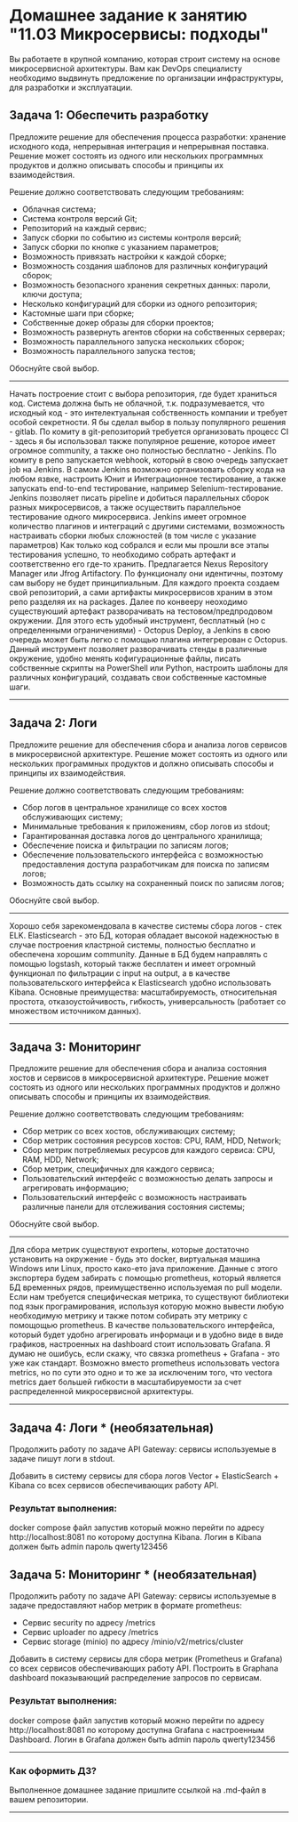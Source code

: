 # Домашнее задание к занятию "11.03 Микросервисы: подходы"

Вы работаете в крупной компанию, которая строит систему на основе микросервисной архитектуры.
Вам как DevOps специалисту необходимо выдвинуть предложение по организации инфраструктуры, для разработки и эксплуатации.


## Задача 1: Обеспечить разработку

Предложите решение для обеспечения процесса разработки: хранение исходного кода, непрерывная интеграция и непрерывная поставка. 
Решение может состоять из одного или нескольких программных продуктов и должно описывать способы и принципы их взаимодействия.

Решение должно соответствовать следующим требованиям:
- Облачная система;
- Система контроля версий Git;
- Репозиторий на каждый сервис;
- Запуск сборки по событию из системы контроля версий;
- Запуск сборки по кнопке с указанием параметров;
- Возможность привязать настройки к каждой сборке;
- Возможность создания шаблонов для различных конфигураций сборок;
- Возможность безопасного хранения секретных данных: пароли, ключи доступа;
- Несколько конфигураций для сборки из одного репозитория;
- Кастомные шаги при сборке;
- Собственные докер образы для сборки проектов;
- Возможность развернуть агентов сборки на собственных серверах;
- Возможность параллельного запуска нескольких сборок;
- Возможность параллельного запуска тестов;

Обоснуйте свой выбор.

***

Начать построение стоит с выбора репозитория, где будет храниться код. Система должна быть не облачной, т.к. подразумевается, что исходный код - это интелектуальная собственность компании и требует особой секретности. Я бы сделал выбор в пользу популярного решения - gitlab.
По комиту в git-репозиторий требуется организовать процесс CI - здесь я бы использовал также популярное решение, которое имеет огромное community, а также оно полностью бесплатно - Jenkins. По комиту в репо запускается webhook, который в свою очередь запускает job на Jenkins. В самом Jenkins возможно организовать сборку кода на любом язвке, настроить Юнит и Интеграционное тестирование, а также запускать end-to-end тестирование, например Selenium-тестирование. Jenkins позволяет писать pipeline и добиться параллельных сборок разных микросервисов, а также осуществить параллельное тестирование одного микросервиса. Jenkins имеет огромное количество плагинов и интеграций с другими системами, возможность настраивать сборки любых сложностей (в том числе с указание параметров)
Как только код собрался и если мы прошли все этапы тестирования успешно, то необходимо собрать артефакт и соответственно его где-то хранить. Предлагается Nexus Repository Manager или Jfrog Artifactory. По функционалу они идентичны, поэтому сам выбору не будет принципиальным. Для каждого проекта создаем свой репозиторий, а сами артифакты микросервисов храним в этом репо разделяя их на packages.
Далее по конвееру неоходимо существуюший артефакт разворачивать на тестовом/предпродовом окружении. Для этого есть удобный инструмент, бесплатный (но с определенными ограничениями) - Octopus Deploy, а Jenkins в свою очередь может быть легко с помощью плагина интегрерован с Octopus. Данный инструмент позволяет разворачивать стенды в различные окружение, удобно менять кофигурационные файлы, писать собственные скрипты на PowerShell или Python, настроить шаблоны для различных конфигураций, создавать свои собственные кастомные шаги.

***

## Задача 2: Логи

Предложите решение для обеспечения сбора и анализа логов сервисов в микросервисной архитектуре.
Решение может состоять из одного или нескольких программных продуктов и должно описывать способы и принципы их взаимодействия.

Решение должно соответствовать следующим требованиям:
- Сбор логов в центральное хранилище со всех хостов обслуживающих систему;
- Минимальные требования к приложениям, сбор логов из stdout;
- Гарантированная доставка логов до центрального хранилища;
- Обеспечение поиска и фильтрации по записям логов;
- Обеспечение пользовательского интерфейса с возможностью предоставления доступа разработчикам для поиска по записям логов;
- Возможность дать ссылку на сохраненный поиск по записям логов;

Обоснуйте свой выбор.

***
Хорошо себя зарекомендовала в качестве системы сбора логов - стек ELK. Elasticsearch - это БД, которая обладает высокой надежностью в случае построения кластрной системы, полностью бесплатно и обеспечена хорошим community. Данные в БД будем направлять с помощью logstash, который также бесплатен и имеет огромный функционал по фильтрации c input на output, а в качестве пользовательского интерфейса к Elasticsearch удобно использовать Kibana.
Основные преимущества: масштабируемость, относительная простота, отказоустойчивость, гибкость, универсальность (работает со множеством источником данных).

***

## Задача 3: Мониторинг

Предложите решение для обеспечения сбора и анализа состояния хостов и сервисов в микросервисной архитектуре.
Решение может состоять из одного или нескольких программных продуктов и должно описывать способы и принципы их взаимодействия.

Решение должно соответствовать следующим требованиям:
- Сбор метрик со всех хостов, обслуживающих систему;
- Сбор метрик состояния ресурсов хостов: CPU, RAM, HDD, Network;
- Сбор метрик потребляемых ресурсов для каждого сервиса: CPU, RAM, HDD, Network;
- Сбор метрик, специфичных для каждого сервиса;
- Пользовательский интерфейс с возможностью делать запросы и агрегировать информацию;
- Пользовательский интерфейс с возможность настраивать различные панели для отслеживания состояния системы;

Обоснуйте свой выбор.

***
Для сбора метрик существуют exporterы, которые достаточно установить на окружение - будь это docker, виртуальная машина Windows или Linux, просто како-ето java приложение. Данные с этого экспортера будем забирать с помощью prometheus, который является БД временных рядов, преимущественно используемая по pull модели. Если нам требуется специфическая метрика, то существуют библиотеки под язык програмирования, используя которую можно вывести любую необходимую метрику и также потом собирать эту метрику с помощощью prometheus. В качестве пользовательского интерфейса, который будет удобно агрегировать информаци и в удобно виде в виде графиков, настроенных на dashboard стоит использовать Grafana.
Я думаю не ошибусь, если скажу, что связка prometheus + Grafana - это уже как стандарт. Возможно вместо prometheus использовать vectora metrics, но по сути это одно и то же за исключеним того, что vectora metrics дает большей гибкости в масштабируемости за счет распределенной микросервисной архитектуры.

***

## Задача 4: Логи * (необязательная)

Продолжить работу по задаче API Gateway: сервисы используемые в задаче пишут логи в stdout. 

Добавить в систему сервисы для сбора логов Vector + ElasticSearch + Kibana со всех сервисов обеспечивающих работу API.

### Результат выполнения: 

docker compose файл запустив который можно перейти по адресу http://localhost:8081 по которому доступна Kibana.
Логин в Kibana должен быть admin пароль qwerty123456


## Задача 5: Мониторинг * (необязательная)

Продолжить работу по задаче API Gateway: сервисы используемые в задаче предоставляют набор метрик в формате prometheus:

- Сервис security по адресу /metrics
- Сервис uploader по адресу /metrics
- Сервис storage (minio) по адресу /minio/v2/metrics/cluster

Добавить в систему сервисы для сбора метрик (Prometheus и Grafana) со всех сервисов обеспечивающих работу API.
Построить в Graphana dashboard показывающий распределение запросов по сервисам.

### Результат выполнения: 

docker compose файл запустив который можно перейти по адресу http://localhost:8081 по которому доступна Grafana с настроенным Dashboard.
Логин в Grafana должен быть admin пароль qwerty123456

---

### Как оформить ДЗ?

Выполненное домашнее задание пришлите ссылкой на .md-файл в вашем репозитории.

---
